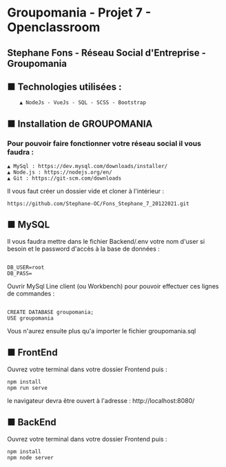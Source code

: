 # Groupomania - Projet 7 - Openclassroom

## Stephane Fons - Réseau Social d'Entreprise - Groupomania

## ■ Technologies utilisées :
```
    ▲ NodeJs - VueJs - SQL - SCSS - Bootstrap

```

## ■ Installation de GROUPOMANIA

### Pour pouvoir faire fonctionner votre réseau social il vous faudra :

    ▲ MySql : https://dev.mysql.com/downloads/installer/
    ▲ Node.js : https://nodejs.org/en/
    ▲ Git : https://git-scm.com/downloads


Il vous faut créer un dossier vide et cloner à l'intérieur :

```
https://github.com/Stephane-OC/Fons_Stephane_7_20122021.git

```

## ■ MySQL

Il vous faudra mettre dans le fichier Backend/.env votre nom d'user si besoin et le password d'accès à la base de données :

```

DB_USER=root
DB_PASS=

```

Ouvrir MySql Line client (ou Workbench) pour pouvoir effectuer ces lignes de commandes :

```

CREATE DATABASE groupomania;
USE groupomania

```
Vous n'aurez ensuite plus qu'a importer le fichier groupomania.sql

## ■ FrontEnd

Ouvrez votre terminal dans votre dossier Frontend puis :
```
npm install
npm run serve

```
le navigateur devra être ouvert à l'adresse : http://localhost:8080/

## ■ BackEnd

Ouvrez votre terminal dans votre dossier Frontend puis :

```
npm install
npm node server

```